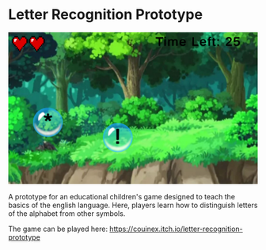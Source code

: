 # Letter Recognition Prototype

![alt text](game_screenshot.png "Game Screenshot")

A prototype for an educational children's game designed to teach the basics of the english language. Here, players learn how to distinguish letters of the alphabet from other symbols.

The game can be played here: https://couinex.itch.io/letter-recognition-prototype